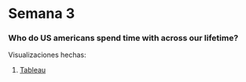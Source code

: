 # Semana 3

### Who do US americans spend time with across our lifetime?

Visualizaciones hechas:

1. [Tableau](https://biancabalzarini.github.io/infovis/s3/tableau.html)
